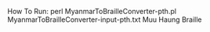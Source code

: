 How To Run: perl MyanmarToBrailleConverter-pth.pl MyanmarToBrailleConverter-input-pth.txt
Muu Haung Braille
